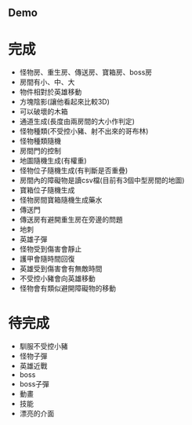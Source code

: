 ## Demo
# 完成
- 怪物房、重生房、傳送房、寶箱房、boss房
- 房間有小、中、大
- 物件相對於英雄移動
- 方塊陰影(讓他看起來比較3D)
- 可以破壞的木箱
- 通道生成(長度由兩房間的大小作判定)
- 怪物種類(不受控小豬、射不出來的哥布林)
- 怪物種類隨機
- 房間門的控制
- 地圖隨機生成(有權重)
- 怪物位子隨機生成(有判斷是否重疊)
- 房間內的障礙物是讀csv檔(目前有3個中型房間的地圖)
- 寶箱位子隨機生成
- 怪物房間寶箱隨機生成藥水
- 傳送門
- 傳送房有避開重生房在旁邊的問題
- 地刺
- 英雄子彈
- 怪物受到傷害會靜止
- 護甲會隨時間回復
- 英雄受到傷害會有無敵時間
- 不受控小豬會向英雄移動
- 怪物會有類似避開障礙物的移動

# 待完成
- 馴服不受控小豬
- 怪物子彈
- 英雄近戰
- boss
- boss子彈
- 動畫
- 技能
- 漂亮的介面



